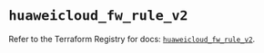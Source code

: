 # `huaweicloud_fw_rule_v2`

Refer to the Terraform Registry for docs: [`huaweicloud_fw_rule_v2`](https://registry.terraform.io/providers/huaweicloud/huaweicloud/1.71.1/docs/resources/fw_rule_v2).
